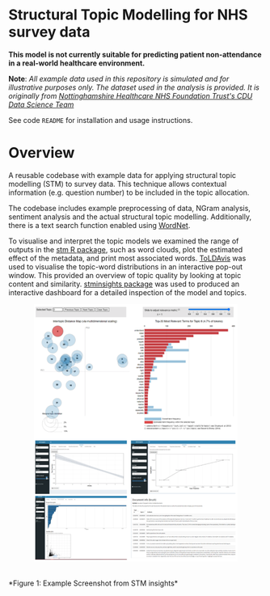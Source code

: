 # Structural Topic Modelling for NHS survey data

**This model is not currently suitable for predicting patient non-attendance in a real-world healthcare environment.**

**Note**: *All example data used in this repository is simulated and for illustrative purposes only.  The dataset used in the analysis is provided. It is originally from [Nottinghamshire Healthcare NHS Foundation Trust's CDU Data Science Team](https://github.com/CDU-data-science-team/pxtextmining)*

See code `README` for installation and usage instructions. 

# Overview

A reusable codebase with example data for applying structural topic modelling (STM) to survey data. This technique allows contextual information (e.g. question number) to be included in the topic allocation.  

The codebase includes example preprocessing of data, NGram analysis, sentiment analysis and the actual structural topic modelling.  Additionally, there is a text search function enabled using [WordNet](https://wordnet.princeton.edu/).   

To visualise and interpret the topic models we examined the range of outputs in the [stm R package](http://statistik-jstat.uibk.ac.at/index.php/jss/article/view/v091i02), such as word clouds, plot the estimated effect of the metadata, and print most associated words. [ToLDAvis](https://www.rdocumentation.org/packages/stm/versions/1.3.6/topics/toLDAvis) was used to visualise the topic-word distributions in an interactive pop-out window. This provided an overview of topic quality by looking at topic content and similarity. [stminsights package](https://github.com/cschwem2er/stminsights) was used to produced an interactive dashboard for a detailed inspection of the model and topics.

<p align="center">
    <img src="./assets/stminsights_lowquality.png" alt="STMInsights Screenshot" width="80%"/>
</p>
<br> *Figure 1: Example Screenshot from STM insights*

